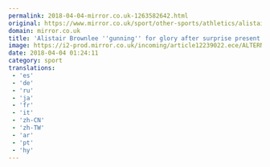 ```yaml
---
permalink: 2018-04-04-mirror.co.uk-1263582642.html
original: https://www.mirror.co.uk/sport/other-sports/athletics/alistair-brownlee-gunning-commonwealth-glory-12299950
domain: mirror.co.uk
title: 'Alistair Brownlee ''gunning'' for glory after surprise present from brother Jonny'
image: https://i2-prod.mirror.co.uk/incoming/article12239022.ece/ALTERNATES/s1200/Columbia-Threadneedle-World-Triathlon-Leeds.jpg
date: 2018-04-04 01:24:11
category: sport
translations: 
 - 'es'
 - 'de'
 - 'ru'
 - 'ja'
 - 'fr'
 - 'it'
 - 'zh-CN'
 - 'zh-TW'
 - 'ar'
 - 'pt'
 - 'hy'
---
```


